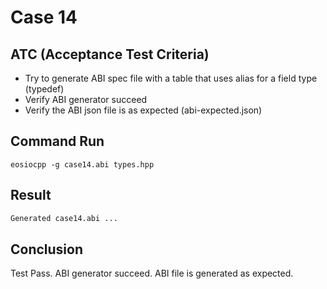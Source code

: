 # Case 14

## ATC (Acceptance Test Criteria)
- Try to generate ABI spec file with a table that uses alias for a field type (typedef)
- Verify ABI generator succeed
- Verify the ABI json file is as expected (abi-expected.json)

## Command Run
```
eosiocpp -g case14.abi types.hpp
```

## Result
```bash
Generated case14.abi ...
```

## Conclusion
Test Pass.
ABI generator succeed.
ABI file is generated as expected.
